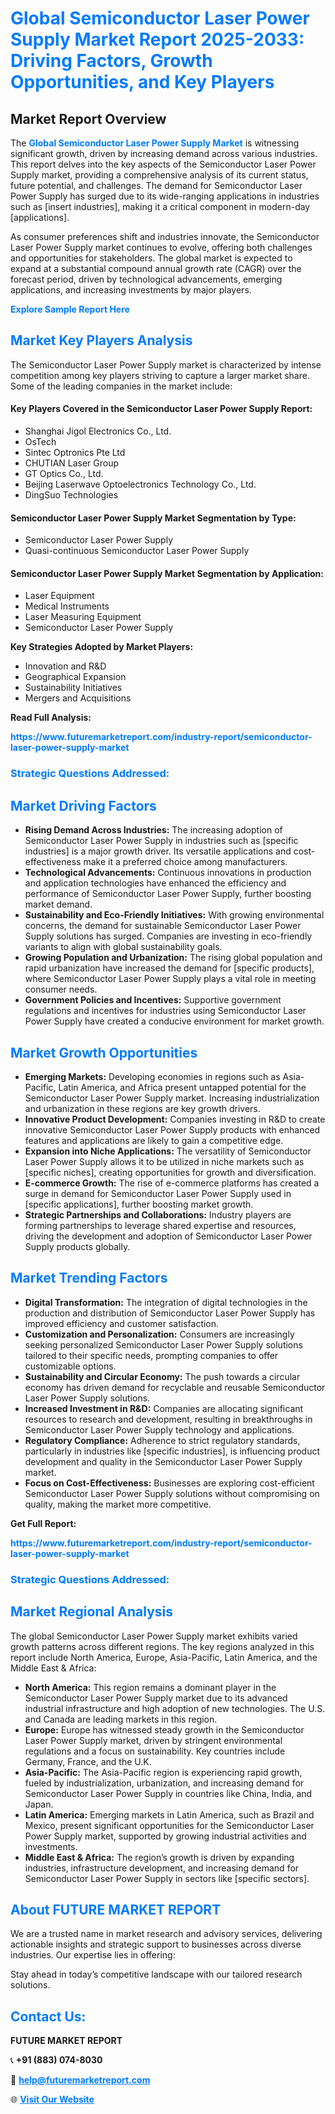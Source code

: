 <h1 style="color: #007BFF;">Global Semiconductor Laser Power Supply Market Report 2025-2033: Driving Factors, Growth Opportunities, and Key Players</h1>

<section id="overview">
<h2>Market Report Overview</h2>
<p>The <a href="https://www.futuremarketreport.com/industry-report/semiconductor-laser-power-supply-market" style="color: #007BFF; text-decoration: none;"><strong>Global Semiconductor Laser Power Supply Market</strong></a> is witnessing significant growth, driven by increasing demand across various industries. This report delves into the key aspects of the Semiconductor Laser Power Supply market, providing a comprehensive analysis of its current status, future potential, and challenges. The demand for Semiconductor Laser Power Supply has surged due to its wide-ranging applications in industries such as [insert industries], making it a critical component in modern-day [applications].</p>
<p>As consumer preferences shift and industries innovate, the Semiconductor Laser Power Supply market continues to evolve, offering both challenges and opportunities for stakeholders. The global market is expected to expand at a substantial compound annual growth rate (CAGR) over the forecast period, driven by technological advancements, emerging applications, and increasing investments by major players.</p>
</section>

<section id="overview">
<p><a href="https://www.futuremarketreport.com/request-sample/reportId=111203" style="color: #007BFF; text-decoration: none;"><strong>Explore Sample Report Here</strong></a></p>
</section>

<section id="key-players">
<h2 style="color: #007BFF;">Market Key Players Analysis</h2>
<p>The Semiconductor Laser Power Supply market is characterized by intense competition among key players striving to capture a larger market share. Some of the leading companies in the market include:</p>
<h4>Key Players Covered in the Semiconductor Laser Power Supply Report:</h4>
<ul><li>Shanghai Jigol Electronics Co., Ltd.</li><li>OsTech</li><li>Sintec Optronics Pte Ltd</li><li>CHUTIAN Laser Group</li><li>GT Optics Co., Ltd.</li><li>Beijing Laserwave Optoelectronics Technology Co., Ltd.</li><li>DingSuo Technologies</li></ul>
<h4>Semiconductor Laser Power Supply Market Segmentation by Type:</h4>
<ul><li>Semiconductor Laser Power Supply</li><li>Quasi-continuous Semiconductor Laser Power Supply</li></ul>

<h4>Semiconductor Laser Power Supply Market Segmentation by Application:</h4>
<ul><li>Laser Equipment</li><li>Medical Instruments</li><li>Laser Measuring Equipment</li><li>Semiconductor Laser Power Supply</li></ul>
<p><strong>Key Strategies Adopted by Market Players:</strong></p>
<ul>
<li>Innovation and R&D</li>
<li>Geographical Expansion</li>
<li>Sustainability Initiatives</li>
<li>Mergers and Acquisitions</li>
</ul>
</section>

<section>
<p><strong>Read Full Analysis: </strong></p><a href="https://www.futuremarketreport.com/industry-report/semiconductor-laser-power-supply-market" style="color: #007BFF; text-decoration: none;"><strong>https://www.futuremarketreport.com/industry-report/semiconductor-laser-power-supply-market</strong></a>
<h3 style="color: #007BFF;">Strategic Questions Addressed:</h3>
</section>

<section id="driving-factors">
<h2 style="color: #007BFF;">Market Driving Factors</h2>
<ul>
<li><strong>Rising Demand Across Industries:</strong> The increasing adoption of Semiconductor Laser Power Supply in industries such as [specific industries] is a major growth driver. Its versatile applications and cost-effectiveness make it a preferred choice among manufacturers.</li>
<li><strong>Technological Advancements:</strong> Continuous innovations in production and application technologies have enhanced the efficiency and performance of Semiconductor Laser Power Supply, further boosting market demand.</li>
<li><strong>Sustainability and Eco-Friendly Initiatives:</strong> With growing environmental concerns, the demand for sustainable Semiconductor Laser Power Supply solutions has surged. Companies are investing in eco-friendly variants to align with global sustainability goals.</li>
<li><strong>Growing Population and Urbanization:</strong> The rising global population and rapid urbanization have increased the demand for [specific products], where Semiconductor Laser Power Supply plays a vital role in meeting consumer needs.</li>
<li><strong>Government Policies and Incentives:</strong> Supportive government regulations and incentives for industries using Semiconductor Laser Power Supply have created a conducive environment for market growth.</li>
</ul>
</section>

<section id="growth-opportunities">
<h2 style="color: #007BFF;">Market Growth Opportunities</h2>
<ul>
<li><strong>Emerging Markets:</strong> Developing economies in regions such as Asia-Pacific, Latin America, and Africa present untapped potential for the Semiconductor Laser Power Supply market. Increasing industrialization and urbanization in these regions are key growth drivers.</li>
<li><strong>Innovative Product Development:</strong> Companies investing in R&D to create innovative Semiconductor Laser Power Supply products with enhanced features and applications are likely to gain a competitive edge.</li>
<li><strong>Expansion into Niche Applications:</strong> The versatility of Semiconductor Laser Power Supply allows it to be utilized in niche markets such as [specific niches], creating opportunities for growth and diversification.</li>
<li><strong>E-commerce Growth:</strong> The rise of e-commerce platforms has created a surge in demand for Semiconductor Laser Power Supply used in [specific applications], further boosting market growth.</li>
<li><strong>Strategic Partnerships and Collaborations:</strong> Industry players are forming partnerships to leverage shared expertise and resources, driving the development and adoption of Semiconductor Laser Power Supply products globally.</li>
</ul>
</section>

<section id="trending-factors">
<h2 style="color: #007BFF;">Market Trending Factors</h2>
<ul>
<li><strong>Digital Transformation:</strong> The integration of digital technologies in the production and distribution of Semiconductor Laser Power Supply has improved efficiency and customer satisfaction.</li>
<li><strong>Customization and Personalization:</strong> Consumers are increasingly seeking personalized Semiconductor Laser Power Supply solutions tailored to their specific needs, prompting companies to offer customizable options.</li>
<li><strong>Sustainability and Circular Economy:</strong> The push towards a circular economy has driven demand for recyclable and reusable Semiconductor Laser Power Supply solutions.</li>
<li><strong>Increased Investment in R&D:</strong> Companies are allocating significant resources to research and development, resulting in breakthroughs in Semiconductor Laser Power Supply technology and applications.</li>
<li><strong>Regulatory Compliance:</strong> Adherence to strict regulatory standards, particularly in industries like [specific industries], is influencing product development and quality in the Semiconductor Laser Power Supply market.</li>
<li><strong>Focus on Cost-Effectiveness:</strong> Businesses are exploring cost-efficient Semiconductor Laser Power Supply solutions without compromising on quality, making the market more competitive.</li>
</ul>
</section>

<section>
<p><strong>Get Full Report: </strong></p><a href="https://www.futuremarketreport.com/industry-report/semiconductor-laser-power-supply-market" style="color: #007BFF; text-decoration: none;"><strong>https://www.futuremarketreport.com/industry-report/semiconductor-laser-power-supply-market</strong></a>
<h3 style="color: #007BFF;">Strategic Questions Addressed:</h3>
</section>


<section id="regional-analysis">
<h2 style="color: #007BFF;">Market Regional Analysis</h2>
<p>The global Semiconductor Laser Power Supply market exhibits varied growth patterns across different regions. The key regions analyzed in this report include North America, Europe, Asia-Pacific, Latin America, and the Middle East & Africa:</p>
<ul>
<li><strong>North America:</strong> This region remains a dominant player in the Semiconductor Laser Power Supply market due to its advanced industrial infrastructure and high adoption of new technologies. The U.S. and Canada are leading markets in this region.</li>
<li><strong>Europe:</strong> Europe has witnessed steady growth in the Semiconductor Laser Power Supply market, driven by stringent environmental regulations and a focus on sustainability. Key countries include Germany, France, and the U.K.</li>
<li><strong>Asia-Pacific:</strong> The Asia-Pacific region is experiencing rapid growth, fueled by industrialization, urbanization, and increasing demand for Semiconductor Laser Power Supply in countries like China, India, and Japan.</li>
<li><strong>Latin America:</strong> Emerging markets in Latin America, such as Brazil and Mexico, present significant opportunities for the Semiconductor Laser Power Supply market, supported by growing industrial activities and investments.</li>
<li><strong>Middle East & Africa:</strong> The region’s growth is driven by expanding industries, infrastructure development, and increasing demand for Semiconductor Laser Power Supply in sectors like [specific sectors].</li>
</ul>
</section>

<footer>
<h2 style="color: #007BFF;">About FUTURE MARKET REPORT</h2>
<p>We are a trusted name in market research and advisory services, delivering actionable insights and strategic support to businesses across diverse industries. Our expertise lies in offering:</p>

<p>Stay ahead in today’s competitive landscape with our tailored research solutions.</p>

<h2 style="color: #007BFF;">Contact Us:</h2>
<p><strong>FUTURE MARKET REPORT</strong></p>
<p>📞 <strong>+91 (883) 074-8030</strong></p>
<p>📧 <strong><a href="mailto:help@futuremarketreport.com" style="color: #007BFF;">help@futuremarketreport.com</a></strong></p>
<p>🌐 <strong><a href="https://www.futuremarketreport.com/" style="color: #007BFF;">Visit Our Website</a></strong></p>
</footer>